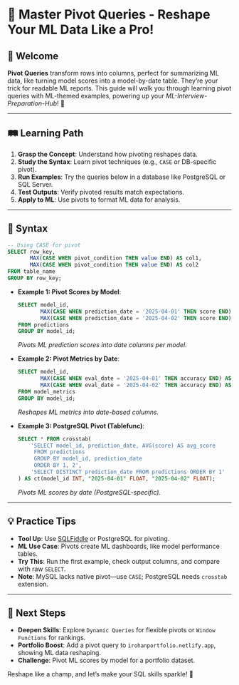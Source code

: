 # 🎉 Master Pivot Queries - Reshape Your ML Data Like a Pro!

## 🌟 Welcome

**Pivot Queries** transform rows into columns, perfect for summarizing ML data, like turning model scores into a model-by-date table. They’re your trick for readable ML reports. This guide will walk you through learning pivot queries with ML-themed examples, powering up your *ML-Interview-Preparation-Hub*! 🚀

---

## 🛤️ Learning Path

1. **Grasp the Concept**: Understand how pivoting reshapes data.
2. **Study the Syntax**: Learn pivot techniques (e.g., `CASE` or DB-specific pivot).
3. **Run Examples**: Try the queries below in a database like PostgreSQL or SQL Server.
4. **Test Outputs**: Verify pivoted results match expectations.
5. **Apply to ML**: Use pivots to format ML data for analysis.

---

## 📜 Syntax

```sql
-- Using CASE for pivot
SELECT row_key,
       MAX(CASE WHEN pivot_condition THEN value END) AS col1,
       MAX(CASE WHEN pivot_condition THEN value END) AS col2
FROM table_name
GROUP BY row_key;
```

- **Example 1: Pivot Scores by Model**:
  ```sql
  SELECT model_id,
         MAX(CASE WHEN prediction_date = '2025-04-01' THEN score END) AS apr_01_score,
         MAX(CASE WHEN prediction_date = '2025-04-02' THEN score END) AS apr_02_score
  FROM predictions
  GROUP BY model_id;
  ```
  *Pivots ML prediction scores into date columns per model.*

- **Example 2: Pivot Metrics by Date**:
  ```sql
  SELECT model_id,
         MAX(CASE WHEN eval_date = '2025-04-01' THEN accuracy END) AS apr_01_accuracy,
         MAX(CASE WHEN eval_date = '2025-04-02' THEN accuracy END) AS apr_02_accuracy
  FROM model_metrics
  GROUP BY model_id;
  ```
  *Reshapes ML metrics into date-based columns.*

- **Example 3: PostgreSQL Pivot (Tablefunc)**:
  ```sql
  SELECT * FROM crosstab(
      'SELECT model_id, prediction_date, AVG(score) AS avg_score
       FROM predictions
       GROUP BY model_id, prediction_date
       ORDER BY 1, 2',
      'SELECT DISTINCT prediction_date FROM predictions ORDER BY 1'
  ) AS ct(model_id INT, "2025-04-01" FLOAT, "2025-04-02" FLOAT);
  ```
  *Pivots ML scores by date (PostgreSQL-specific).*

---

## 💡 Practice Tips

- **Tool Up**: Use [SQLFiddle](http://sqlfiddle.com) or PostgreSQL for pivoting.
- **ML Use Case**: Pivots create ML dashboards, like model performance tables.
- **Try This**: Run the first example, check output columns, and compare with raw `SELECT`.
- **Note**: MySQL lacks native pivot—use `CASE`; PostgreSQL needs `crosstab` extension.

---

## 🚀 Next Steps

- **Deepen Skills**: Explore `Dynamic Queries` for flexible pivots or `Window Functions` for rankings.
- **Portfolio Boost**: Add a pivot query to `irohanportfolio.netlify.app`, showing ML data reshaping.
- **Challenge**: Pivot ML scores by model for a portfolio dataset.

Reshape like a champ, and let’s make your SQL skills sparkle! 🌟